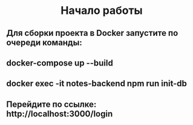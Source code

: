 <h1 align="center">Начало работы</h1>
<h2>Для сборки проекта в Docker запустите по очереди команды:</h2>
<h2>docker-compose up --build</h2>
<h2>docker exec -it notes-backend npm run init-db</h2>
<h2>Перейдите по ссылке: http://localhost:3000/login</h2>
